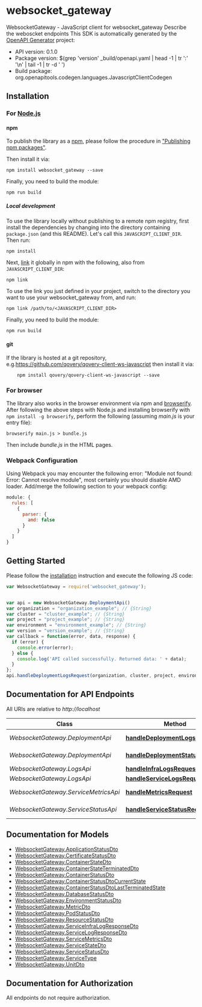 # websocket_gateway

WebsocketGateway - JavaScript client for websocket_gateway
Describe the weboscket endpoints
This SDK is automatically generated by the [OpenAPI Generator](https://openapi-generator.tech) project:

- API version: 0.1.0
- Package version: $(grep &#39;version&#39; _build/openapi.yaml | head -1 | tr &#39;:&#39; &#39;\n&#39; | tail -1 | tr -d &#39; &#39;)
- Build package: org.openapitools.codegen.languages.JavascriptClientCodegen

## Installation

### For [Node.js](https://nodejs.org/)

#### npm

To publish the library as a [npm](https://www.npmjs.com/), please follow the procedure in ["Publishing npm packages"](https://docs.npmjs.com/getting-started/publishing-npm-packages).

Then install it via:

```shell
npm install websocket_gateway --save
```

Finally, you need to build the module:

```shell
npm run build
```

##### Local development

To use the library locally without publishing to a remote npm registry, first install the dependencies by changing into the directory containing `package.json` (and this README). Let's call this `JAVASCRIPT_CLIENT_DIR`. Then run:

```shell
npm install
```

Next, [link](https://docs.npmjs.com/cli/link) it globally in npm with the following, also from `JAVASCRIPT_CLIENT_DIR`:

```shell
npm link
```

To use the link you just defined in your project, switch to the directory you want to use your websocket_gateway from, and run:

```shell
npm link /path/to/<JAVASCRIPT_CLIENT_DIR>
```

Finally, you need to build the module:

```shell
npm run build
```

#### git

If the library is hosted at a git repository, e.g.https://github.com/qovery/qovery-client-ws-javascript
then install it via:

```shell
    npm install qovery/qovery-client-ws-javascript --save
```

### For browser

The library also works in the browser environment via npm and [browserify](http://browserify.org/). After following
the above steps with Node.js and installing browserify with `npm install -g browserify`,
perform the following (assuming *main.js* is your entry file):

```shell
browserify main.js > bundle.js
```

Then include *bundle.js* in the HTML pages.

### Webpack Configuration

Using Webpack you may encounter the following error: "Module not found: Error:
Cannot resolve module", most certainly you should disable AMD loader. Add/merge
the following section to your webpack config:

```javascript
module: {
  rules: [
    {
      parser: {
        amd: false
      }
    }
  ]
}
```

## Getting Started

Please follow the [installation](#installation) instruction and execute the following JS code:

```javascript
var WebsocketGateway = require('websocket_gateway');


var api = new WebsocketGateway.DeploymentApi()
var organization = "organization_example"; // {String} 
var cluster = "cluster_example"; // {String} 
var project = "project_example"; // {String} 
var environment = "environment_example"; // {String} 
var version = "version_example"; // {String} 
var callback = function(error, data, response) {
  if (error) {
    console.error(error);
  } else {
    console.log('API called successfully. Returned data: ' + data);
  }
};
api.handleDeploymentLogsRequest(organization, cluster, project, environment, version, callback);

```

## Documentation for API Endpoints

All URIs are relative to *http://localhost*

Class | Method | HTTP request | Description
------------ | ------------- | ------------- | -------------
*WebsocketGateway.DeploymentApi* | [**handleDeploymentLogsRequest**](docs/DeploymentApi.md#handleDeploymentLogsRequest) | **GET** /deployment/logs | 
*WebsocketGateway.DeploymentApi* | [**handleDeploymentStatusRequest**](docs/DeploymentApi.md#handleDeploymentStatusRequest) | **GET** /deployment/status | 
*WebsocketGateway.LogsApi* | [**handleInfraLogsRequest**](docs/LogsApi.md#handleInfraLogsRequest) | **GET** /infra/logs | 
*WebsocketGateway.LogsApi* | [**handleServiceLogsRequest**](docs/LogsApi.md#handleServiceLogsRequest) | **GET** /service/logs | 
*WebsocketGateway.ServiceMetricsApi* | [**handleMetricsRequest**](docs/ServiceMetricsApi.md#handleMetricsRequest) | **GET** /service/metrics | 
*WebsocketGateway.ServiceStatusApi* | [**handleServiceStatusRequest**](docs/ServiceStatusApi.md#handleServiceStatusRequest) | **GET** /service/status | 


## Documentation for Models

 - [WebsocketGateway.ApplicationStatusDto](docs/ApplicationStatusDto.md)
 - [WebsocketGateway.CertificateStatusDto](docs/CertificateStatusDto.md)
 - [WebsocketGateway.ContainerStateDto](docs/ContainerStateDto.md)
 - [WebsocketGateway.ContainerStateTerminatedDto](docs/ContainerStateTerminatedDto.md)
 - [WebsocketGateway.ContainerStatusDto](docs/ContainerStatusDto.md)
 - [WebsocketGateway.ContainerStatusDtoCurrentState](docs/ContainerStatusDtoCurrentState.md)
 - [WebsocketGateway.ContainerStatusDtoLastTerminatedState](docs/ContainerStatusDtoLastTerminatedState.md)
 - [WebsocketGateway.DatabaseStatusDto](docs/DatabaseStatusDto.md)
 - [WebsocketGateway.EnvironmentStatusDto](docs/EnvironmentStatusDto.md)
 - [WebsocketGateway.MetricDto](docs/MetricDto.md)
 - [WebsocketGateway.PodStatusDto](docs/PodStatusDto.md)
 - [WebsocketGateway.ResourceStatusDto](docs/ResourceStatusDto.md)
 - [WebsocketGateway.ServiceInfraLogResponseDto](docs/ServiceInfraLogResponseDto.md)
 - [WebsocketGateway.ServiceLogResponseDto](docs/ServiceLogResponseDto.md)
 - [WebsocketGateway.ServiceMetricsDto](docs/ServiceMetricsDto.md)
 - [WebsocketGateway.ServiceStateDto](docs/ServiceStateDto.md)
 - [WebsocketGateway.ServiceStatusDto](docs/ServiceStatusDto.md)
 - [WebsocketGateway.ServiceType](docs/ServiceType.md)
 - [WebsocketGateway.UnitDto](docs/UnitDto.md)


## Documentation for Authorization

All endpoints do not require authorization.
